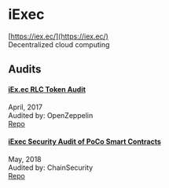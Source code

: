 # iExec

[https://iex.ec/](https://iex.ec/)<br>
Decentralized cloud computing


## Audits


#### [iEx.ec RLC Token Audit](https://blog.openzeppelin.com/iex-ec-rlc-token-audit-80abd763709b/)

April, 2017<br>
Audited by: OpenZeppelin<br>
[Repo](https://github.com/iExecBlockchainComputing/rlc-token/tree/3d9aa99ba33bb035c59740a621b1f21cd45cbac5)


#### [iExec Security Audit of PoCo Smart Contracts](https://github.com/ChainSecurity/audits/blob/master/ChainSecurity_iExec.pdf)

May, 2018<br>
Audited by: ChainSecurity<br>
[Repo](https://github.com/iExecBlockchainComputing/PoCo)